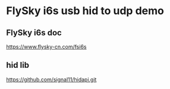 # FlySky i6s usb hid to udp demo 

## FlySky i6s doc

https://www.flysky-cn.com/fsi6s

## hid lib

https://github.com/signal11/hidapi.git 